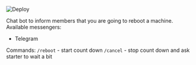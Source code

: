 ![Deploy](https://github.com/shumantt/RebootInBot/actions/workflows/deploy.yml/badge.svg)

Chat bot to inform members that you are going to reboot a machine.
Available messengers:
- Telegram

Commands:
`/reboot` - start count down
`/cancel` - stop count down and ask starter to wait a bit
